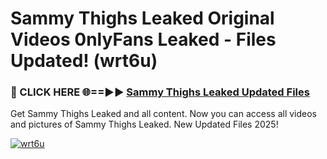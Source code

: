 # Sammy Thighs Leaked Original Videos 0nlyFans Leaked - Files Updated! (wrt6u)

<h3>🔴 CLICK HERE 🌐==►► <a href="https://tinyurl.com/x26r9saj" rel="nofollow">Sammy Thighs Leaked Updated Files</a></h3>

Get Sammy Thighs Leaked and all content. Now you can access all videos and pictures of Sammy Thighs Leaked. New Updated Files 2025!

[![wrt6u](https://i.imgur.com/LkgZPqh.gif)](https://tinyurl.com/x26r9saj)
